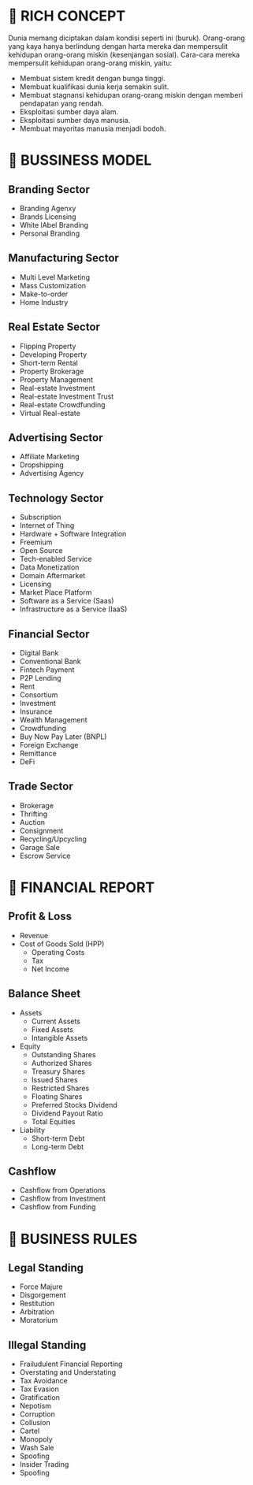 # 🤑 RICH CONCEPT

Dunia memang diciptakan dalam kondisi seperti ini (buruk). Orang-orang yang kaya hanya berlindung dengan harta mereka dan mempersulit kehidupan orang-orang miskin (kesenjangan sosial). Cara-cara mereka mempersulit kehidupan orang-orang miskin, yaitu:
- Membuat sistem kredit dengan bunga tinggi.
- Membuat kualifikasi dunia kerja semakin sulit.
- Membuat stagnansi kehidupan orang-orang miskin dengan memberi pendapatan yang rendah.
- Eksploitasi sumber daya alam.
- Eksploitasi sumber daya manusia.
- Membuat mayoritas manusia menjadi bodoh.

# 🏢 BUSSINESS MODEL

## Branding Sector

- Branding Agenxy
- Brands Licensing
- White lAbel Branding
- Personal Branding

## Manufacturing Sector

- Multi Level Marketing
- Mass Customization
- Make-to-order
- Home Industry

## Real Estate Sector

- Flipping Property
- Developing Property
- Short-term Rental
- Property Brokerage
- Property Management
- Real-estate Investment
- Real-estate Investment Trust
- Real-estate Crowdfunding
- Virtual Real-estate

## Advertising Sector

- Affiliate Marketing
- Dropshipping
- Advertising Agency

## Technology Sector

- Subscription
- Internet of Thing
- Hardware + Software Integration
- Freemium
- Open Source
- Tech-enabled Service
- Data Monetization
- Domain Aftermarket
- Licensing
- Market Place Platform
- Software as a Service (Saas)
- Infrastructure as a Service (IaaS)

## Financial Sector

- Digital Bank
- Conventional Bank
- Fintech Payment
- P2P Lending
- Rent
- Consortium
- Investment
- Insurance
- Wealth Management
- Crowdfunding
- Buy Now Pay Later (BNPL)
- Foreign Exchange
- Remittance
- DeFi

## Trade Sector

- Brokerage
- Thrifting
- Auction
- Consignment
- Recycling/Upcycling
- Garage Sale
- Escrow Service 

# 📄 FINANCIAL REPORT

## Profit & Loss

- Revenue
- Cost of Goods Sold (HPP)
  - Operating Costs
  - Tax
  - Net Income

## Balance Sheet

- Assets
  - Current Assets
  - Fixed Assets
  - Intangible Assets
- Equity
  - Outstanding Shares
  - Authorized Shares
  - Treasury Shares
  - Issued Shares
  - Restricted Shares
  - Floating Shares
  - Preferred Stocks Dividend
  - Dividend Payout Ratio
  - Total Equities
- Liability
  - Short-term Debt
  - Long-term Debt

## Cashflow

- Cashflow from Operations
- Cashflow from Investment
- Cashflow from Funding

# 📜 BUSINESS RULES

## Legal Standing

- Force Majure
- Disgorgement
- Restitution
- Arbitration
- Moratorium

## Illegal Standing

- Frailudulent Financial Reporting
- Overstating and Understating
- Tax Avoidance
- Tax Evasion
- Gratification
- Nepotism
- Corruption
- Collusion
- Cartel
- Monopoly
- Wash Sale
- Spoofing
- Insider Trading
- Spoofing